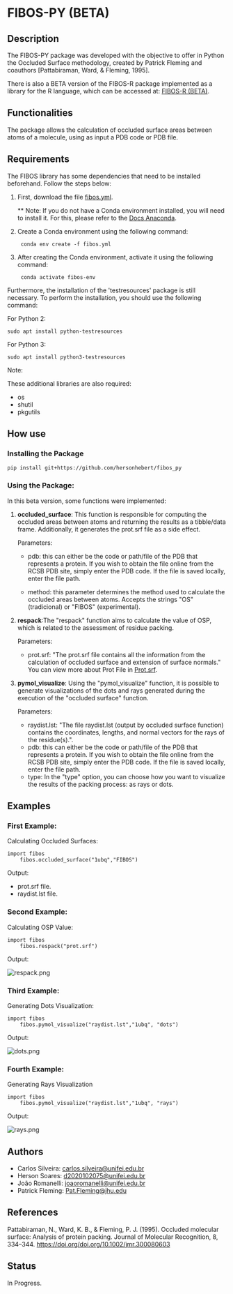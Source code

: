 # FIBOS-PY (BETA)

## Description
The FIBOS-PY package was developed with the objective to offer in Python the Occluded Surface methodology, created by Patrick Fleming and coauthors [Pattabiraman, Ward, & Fleming, 1995].

There is also a BETA version of the FIBOS-R package implemented as a library for the R language, which can be accessed at: [FIBOS-R (BETA)](https://github.com/hersonhebert/fibos_r.git).
## Functionalities
The package allows the calculation of occluded surface areas between atoms of a molecule, using as input a PDB code or PDB file.

## Requirements

The FIBOS library has some dependencies that need to be installed beforehand. Follow the steps below:

1. First, download the file [fibos.yml](https://github.com/hersonhebert/fibos_py/blob/main/fibos.yml).

   ** Note: If you do not have a Conda environment installed, you will need to install it. For this, please refer to the [Docs Anaconda](https://docs.anaconda.com/free/anaconda/install/linux/). 


2. Create a Conda environment using the following command:

        conda env create -f fibos.yml

3. After creating the Conda environment, activate it using the following command:
    
        conda activate fibos-env

Furthermore, the installation of the 'testresources' package is still necessary. To perform the installation, you should use the following command:

For Python 2:
    
    sudo apt install python-testresources

For Python 3:
    
    sudo apt install python3-testresources

Note:

These additional libraries are also required:
 - os
 - shutil
 - pkgutils

## How use
### Installing the Package
    
    pip install git+https://github.com/hersonhebert/fibos_py
    
### Using the Package:
In this beta version, some functions were implemented:


1. **occluded_surface**: This function is responsible for computing the occluded areas between atoms and returning the results as a tibble/data frame. Additionally, it generates the prot.srf file as a side effect.

   Parameters:

   - pdb: this can either be the code or path/file of the PDB that represents a protein. If you wish to obtain the file online from the RCSB PDB site, simply enter the PDB code. If the file is saved locally, enter the file path.

   - method: this parameter determines the method used to calculate the occluded areas between atoms. Accepts the strings "OS" (tradicional) or "FIBOS" (experimental).


2. **respack**:The "respack" function aims to calculate the value of OSP, which is related to the assessment of residue packing.

   Parameters:
   - prot.srf: "The prot.srf file contains all the information from the calculation of occluded surface and extension of surface normals." You can view more about Prot File in [Prot.srf](https://pages.jh.edu/pfleming/sw/os/prot.srf.html).


3. **pymol_visualize**: Using the "pymol_visualize" function, it is possible to generate visualizations of the dots and rays generated during the execution of the "occluded surface" function.

   Parameters:
   
   - raydist.lst: "The file raydist.lst (output by occluded surface function) contains the coordinates, lengths, and normal vectors for the rays of the residue(s).".
   - pdb: this can either be the code or path/file of the PDB that represents a protein. If you wish to obtain the file online from the RCSB PDB site, simply enter the PDB code. If the file is saved locally, enter the file path.
   - type: In the "type" option, you can choose how you want to visualize the results of the packing process: as rays  or dots.


## Examples
### First Example: 
Calculating Occluded Surfaces:
```
import fibos
    fibos.occluded_surface("1ubq","FIBOS")
```
Output: 
 - prot.srf file.
 - raydist.lst file.

### Second Example: 
Calculating OSP Value:
```
import fibos
    fibos.respack("prot.srf")
```
Output:

![respack.png](respack.png)


### Third Example:
Generating Dots Visualization:
```
import fibos
    fibos.pymol_visualize("raydist.lst","1ubq", "dots")
```
Output: 

![dots.png](dots.png)

### Fourth Example: 
Generating Rays Visualization
```
import fibos
    fibos.pymol_visualize("raydist.lst","1ubq", "rays")
```

Output:

![rays.png](rays.png)

## Authors

- Carlos Silveira:  carlos.silveira@unifei.edu.br
- Herson Soares: d2020102075@unifei.edu.br
- João Romanelli: joaoromanelli@unifei.edu.br
- Patrick Fleming: Pat.Fleming@jhu.edu

## References

Pattabiraman, N., Ward, K. B., & Fleming, P. J. (1995). Occluded molecular surface: Analysis of protein packing. Journal of Molecular Recognition, 8, 334–344. https://doi.org/doi.org/10.1002/jmr.300080603

## Status
In Progress.
